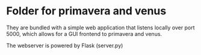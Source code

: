 # Folder for primavera and venus

They are bundled with a simple web application that listens
locally over port 5000, which allows for a GUI frontend to
primavera and venus.

The webserver is powered by Flask (server.py)
